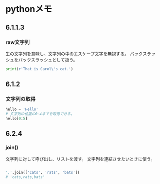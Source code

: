 # pythonメモ
## 6.1.1.3
### raw文字列
生の文字列を意味し、文字列の中のエスケープ文字を無視する。
バックスラッシュをバックスラッシュとして扱う。
```python
print(r'That is Carol\'s cat.')
```

## 6.1.2
### 文字列の取得
```python
hello = 'Hello'
# 文字列の位置の0~4までを取得できる。
hello[0:5]
```

## 6.2.4
### join()
文字列に対して呼び出し、リストを渡す。
文字列を連結させたいときに使う。
```python

','.join(['cats', 'rats', 'bats'])
# 'cats,rats,bats'
```